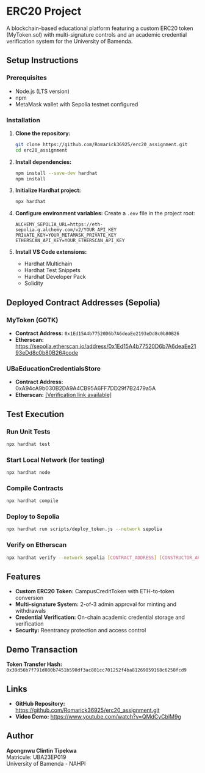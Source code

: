 # ERC20 Project

A blockchain-based educational platform featuring a custom ERC20 token (MyToken.sol) with multi-signature controls and an academic credential verification system for the University of Bamenda.

## Setup Instructions

### Prerequisites
- Node.js (LTS version)
- npm
- MetaMask wallet with Sepolia testnet configured

### Installation

1. **Clone the repository:**
   ```bash
   git clone https://github.com/Romarick36925/erc20_assignment.git
   cd erc20_assignment
   ```

2. **Install dependencies:**
   ```bash
   npm install --save-dev hardhat
   npm install
   ```

3. **Initialize Hardhat project:**
   ```bash
   npx hardhat
   ```

4. **Configure environment variables:**
   Create a `.env` file in the project root:
   ```
   ALCHEMY_SEPOLIA_URL=https://eth-sepolia.g.alchemy.com/v2/YOUR_API_KEY
   PRIVATE_KEY=YOUR_METAMASK_PRIVATE_KEY
   ETHERSCAN_API_KEY=YOUR_ETHERSCAN_API_KEY
   ```

5. **Install VS Code extensions:**
   - Hardhat Multichain
   - Hardhat Test Snippets
   - Hardhat Developer Pack
   - Solidity

## Deployed Contract Addresses (Sepolia)

### MyToken (G0TK)
- **Contract Address:** `0x1Ed15A4b77520D6b7A6deaEe2193eDd8c0b80B26`
- **Etherscan:** https://sepolia.etherscan.io/address/0x1Ed15A4b77520D6b7A6deaEe2193eDd8c0b80B26#code

### UBaEducationCredentialsStore
- **Contract Address:** 0xA94cA9b030B2DA9A4CB95A6FF7DD29f7B2479a5A
- **Etherscan:** [[Verification link available]](https://sepolia.etherscan.io/address/0xA94cA9b030B2DA9A4CB95A6FF7DD29f7B2479a5A#code)

## Test Execution

### Run Unit Tests
```bash
npx hardhat test
```

### Start Local Network (for testing)
```bash
npx hardhat node
```

### Compile Contracts
```bash
npx hardhat compile
```

### Deploy to Sepolia
```bash
npx hardhat run scripts/deploy_token.js --network sepolia
```

### Verify on Etherscan
```bash
npx hardhat verify --network sepolia [CONTRACT_ADDRESS] [CONSTRUCTOR_ARGS]
```

## Features

- **Custom ERC20 Token:** CampusCreditToken with ETH-to-token conversion
- **Multi-signature System:** 2-of-3 admin approval for minting and withdrawals
- **Credential Verification:** On-chain academic credential storage and verification
- **Security:** Reentrancy protection and access control

## Demo Transaction

**Token Transfer Hash:** `0x39d56b7f791d080b7451b590df3ac801cc701252f4ba81269859168c6258fcd9`

## Links

- **GitHub Repository:** https://github.com/Romarick36925/erc20_assignment.git
- **Video Demo:** https://www.youtube.com/watch?v=QMdCyCblM9g

## Author

**Apongnwu Clintin Tipekwa**  
Matricule: UBA23EP019  
University of Bamenda - NAHPI
